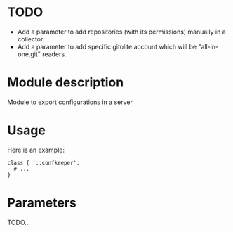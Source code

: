 # TODO

* Add a parameter to add repositories (with its permissions) manually in a collector.
* Add a parameter to add specific gitolite account which will be "all-in-one.git" readers.


# Module description

Module to export configurations in a server




# Usage

Here is an example:

```puppet
class { '::confkeeper':
  # ...
}
```




# Parameters

TODO...


